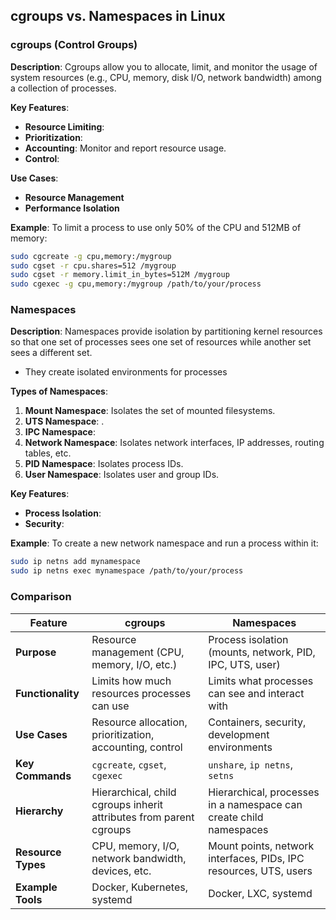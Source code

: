 ## cgroups vs. Namespaces in Linux

### cgroups (Control Groups)

**Description**:
Cgroups allow you to allocate, limit, and monitor the usage of system resources (e.g., CPU, memory, disk I/O, network bandwidth) among a collection of processes. 

**Key Features**:
- **Resource Limiting**: 
- **Prioritization**: 
- **Accounting**: Monitor and report resource usage.
- **Control**: 

**Use Cases**:
- **Resource Management**
- **Performance Isolation**

**Example**:
To limit a process to use only 50% of the CPU and 512MB of memory:
```bash
sudo cgcreate -g cpu,memory:/mygroup
sudo cgset -r cpu.shares=512 /mygroup
sudo cgset -r memory.limit_in_bytes=512M /mygroup
sudo cgexec -g cpu,memory:/mygroup /path/to/your/process
```

### Namespaces

**Description**:
Namespaces provide isolation by partitioning kernel resources so that one set of processes sees one set of resources while another set sees a different set. 
- They create isolated environments for processes

**Types of Namespaces**:
1. **Mount Namespace**: Isolates the set of mounted filesystems.
2. **UTS Namespace**: .
3. **IPC Namespace**: 
4. **Network Namespace**: Isolates network interfaces, IP addresses, routing tables, etc.
5. **PID Namespace**: Isolates process IDs.
6. **User Namespace**: Isolates user and group IDs.

**Key Features**:
- **Process Isolation**: 
- **Security**:


**Example**:
To create a new network namespace and run a process within it:
```bash
sudo ip netns add mynamespace
sudo ip netns exec mynamespace /path/to/your/process
```

### Comparison

| **Feature**         | **cgroups**                                                                 | **Namespaces**                                                     |
|---------------------|-----------------------------------------------------------------------------|--------------------------------------------------------------------|
| **Purpose**         | Resource management (CPU, memory, I/O, etc.)                                | Process isolation (mounts, network, PID, IPC, UTS, user)           |
| **Functionality**   | Limits how much resources processes can use                                 | Limits what processes can see and interact with                    |
| **Use Cases**       | Resource allocation, prioritization, accounting, control                    | Containers, security, development environments                     |
| **Key Commands**    | `cgcreate`, `cgset`, `cgexec`                                               | `unshare`, `ip netns`, `setns`                                     |
| **Hierarchy**       | Hierarchical, child cgroups inherit attributes from parent cgroups          | Hierarchical, processes in a namespace can create child namespaces |
| **Resource Types**  | CPU, memory, I/O, network bandwidth, devices, etc.                          | Mount points, network interfaces, PIDs, IPC resources, UTS, users  |
| **Example Tools**   | Docker, Kubernetes, systemd                                                 | Docker, LXC, systemd                                               |
